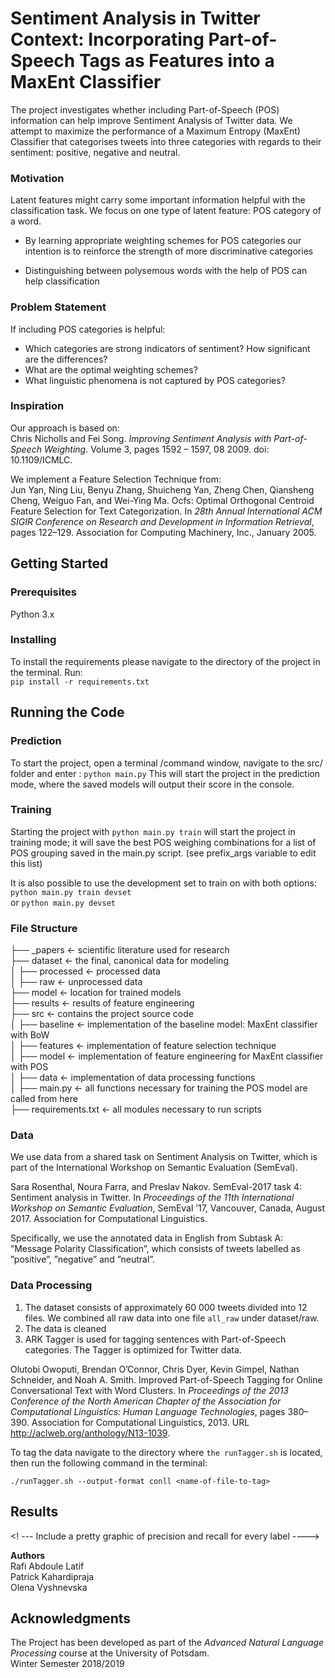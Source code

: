 # Sentiment Analysis in Twitter Context: Incorporating Part-of-Speech Tags as Features into a MaxEnt Classifier

The project investigates whether including Part-of-Speech (POS) information can help improve Sentiment Analysis of Twitter data. We attempt to maximize the performance of a Maximum Entropy (MaxEnt) Classifier that categorises tweets into three categories with regards to their sentiment: positive, negative and neutral.

### Motivation 
Latent features might carry some important information helpful with the classification task. We focus on one type of latent feature: POS category of a word. 

* By learning appropriate weighting schemes for POS categories our intention is to reinforce the strength of more discriminative categories 

* Distinguishing between polysemous words with the help of POS can help classification


### Problem Statement
If including POS categories is helpful:
* Which categories are strong indicators of sentiment? How significant are the differences?
* What are the optimal weighting schemes? 
* What linguistic phenomena is not captured by POS categories?


### Inspiration
Our approach is based on:   
Chris Nicholls and Fei Song. *Improving Sentiment Analysis with Part-of-Speech Weighting*. Volume 3, pages 1592 – 1597, 08 2009. doi: 10.1109/ICMLC.

We implement a Feature Selection Technique from:   
Jun Yan, Ning Liu, Benyu Zhang, Shuicheng Yan, Zheng Chen, Qiansheng Cheng, Weiguo Fan, and Wei-Ying Ma. Ocfs: Optimal Orthogonal Centroid Feature Selection for Text Categorization. In *28th Annual International ACM SIGIR Conference on Research and Development in Information Retrieval*, pages 122–129. Association for Computing Machinery, Inc., January 2005.


## Getting Started

### Prerequisites
Python 3.x

### Installing
To install the requirements please navigate to the directory of the project in the terminal. Run:  
`pip install -r requirements.txt`

## Running the Code

### Prediction
To start the project, open a terminal /command window, navigate to the src/ folder and enter : `python main.py`
This will start the project in the prediction mode, where the saved models will output their score in the console.

### Training 
Starting the project with `python main.py train` will start the project in training mode; it will save the best POS 
weighing combinations for a list of POS grouping saved in the main.py script. (see prefix_args variable to edit this list)

It is also possible to use the development set to train on with both options: `python main.py train devset`  
or `python main.py devset`

### File Structure

├── \_papers          <- scientific literature used for research     
├── dataset           <- the final, canonical data for modeling  
│   ├── processed     <- processed data   
│   ├── raw           <- unprocessed data   
├── model             <- location for trained models  
├── results           <- results of feature engineering  
├── src               <- contains the project source code  
│   ├── baseline      <- implementation of the baseline model: MaxEnt classifier with BoW      
│   ├── features      <- implementation of feature selection technique  
│   ├── model         <- implementation of feature engineering for MaxEnt classifier with POS  
│   ├── data          <- implementation of data processing functions  
│   ├── main.py       <-  all functions necessary for training the POS model are called from here  
├── requirements.txt  <-  all modules necessary to run scripts  


### Data

We use data from a shared task on Sentiment Analysis on Twitter, which is part of the International Workshop on Semantic Evaluation (SemEval).

Sara Rosenthal, Noura Farra, and Preslav Nakov. SemEval-2017 task 4: Sentiment analysis in Twitter. In _Proceedings of the 11th International Workshop on Semantic Evaluation_, SemEval ’17, Vancouver, Canada, August 2017. Association for Computational Linguistics.

Specifically, we use the annotated data in English from Subtask A: ”Message Polarity Classification”, which consists of tweets labelled as ”positive”, ”negative” and ”neutral”.

### Data Processing
1. The dataset consists of approximately 60 000 tweets divided into 12 files. We combined all raw data into one file `all_raw` under dataset/raw. 
2. The data is cleaned
3. ARK Tagger is used for tagging sentences with Part-of-Speech categories. The Tagger is optimized for Twitter data.

Olutobi Owoputi, Brendan O’Connor, Chris Dyer, Kevin Gimpel, Nathan Schneider, and Noah A. Smith. Improved Part-of-Speech Tagging for Online Conversational Text with Word Clusters. In _Proceedings of the 2013 Conference of the North American Chapter of the Association for Computational Linguistics: Human Language Technologies_, pages 380–390. Association for Computational Linguistics, 2013. URL http://aclweb.org/anthology/N13-1039.


To tag the data navigate to the directory where `the runTagger.sh` is located, then run the following command in the terminal:

`./runTagger.sh --output-format conll <name-of-file-to-tag>`


## Results

<! --- Include a pretty graphic of precision and recall for every label
----> 

**Authors**   
Rafi Abdoule Latif  
Patrick Kahardipraja   
Olena Vyshnevska


## Acknowledgments

The Project has been developed as part of the *Advanced Natural Language Processing* course at the University of Potsdam.   
Winter Semester 2018/2019

<!---
- Python 3.x
- https://github.com/clips/pattern (first: "sudo apt-get install gcc", then "conda install -c anaconda mysql-connector-python" finally: "pip install pattern") . Spelling correction
- https://github.com/cbaziotis/ekphrasis (pip install ekphrasis) . Spelling correction 
- Sometimes, the tkinter module is not installed automatically. Use 'sudo apt-get install python3-tk'

-->

